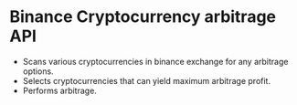 # Binance Cryptocurrency arbitrage API

- Scans various cryptocurrencies in binance exchange for any arbitrage options.
- Selects cryptocurrencies that can yield maximum arbitrage profit.
- Performs arbitrage.
